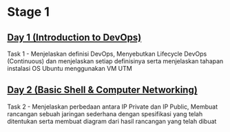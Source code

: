 # Stage 1
## [Day 1 (Introduction to DevOps)](https://github.com/calvinnr/devops18-dumbways-calvinnovryanrahaditya/tree/ef13b188495b3d3ce245991ede4d05afa05f2037/Stage%201/Day%201)
Task 1 - Menjelaskan definisi DevOps, Menyebutkan Lifecycle DevOps (Continuous) dan menjelaskan setiap definisinya serta menjelaskan tahapan instalasi OS Ubuntu menggunakan VM UTM
## [Day 2 (Basic Shell & Computer Networking)](https://github.com/calvinnr/devops18-dumbways-calvinnovryanrahaditya/tree/a732a0b2ecfe67eaf32478b180ab4d7ef7845206/Stage%201/Day%202)
Task 2 - Menjelaskan perbedaan antara IP Private dan IP Public, Membuat rancangan sebuah jaringan sederhana dengan spesifikasi yang telah ditentukan serta membuat diagram dari hasil rancangan yang telah dibuat
